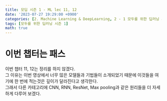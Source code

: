 ```yaml
---
title: 모딥 시즌 1 - ML lec 11, 12 
date: '2023-07-27 19:29:00 +0900'
categories: [2. Machine Learning & DeepLearning, 2 - 1 모두를 위한 딥러닝 시즌 1 정리]
tags: [모두를 위한 딥러닝 시즌 1]
math: true
---
```


# 이번 챕터는 패스 

이번 챕터 11, 12는 정리를 하지 않겠다.  
그 이유는 이번 영상에서 너무 많은 모델들과 기법들이 소개되었기 때문에 이것들을 여기에 한 번에 적는것은 깊이가 달라진다고 생각한다.  
그래서 다른 카테고리에 CNN, RNN, ResNet, Max pooling과 같은 원리들을 더 자세하게 다루어 보겠다.  

